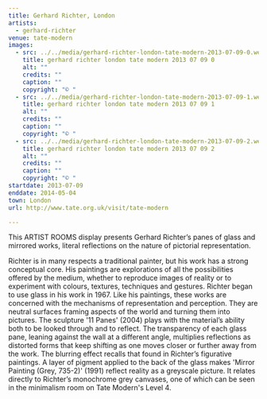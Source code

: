 ```yaml
---
title: Gerhard Richter, London
artists:
  - gerhard-richter
venue: tate-modern
images:
  - src: ../../media/gerhard-richter-london-tate-modern-2013-07-09-0.webp
    title: gerhard richter london tate modern 2013 07 09 0
    alt: ""
    credits: ""
    caption: ""
    copyright: "© "
  - src: ../../media/gerhard-richter-london-tate-modern-2013-07-09-1.webp
    title: gerhard richter london tate modern 2013 07 09 1
    alt: ""
    credits: ""
    caption: ""
    copyright: "© "
  - src: ../../media/gerhard-richter-london-tate-modern-2013-07-09-2.webp
    title: gerhard richter london tate modern 2013 07 09 2
    alt: ""
    credits: ""
    caption: ""
    copyright: "© "
startdate: 2013-07-09
enddate: 2014-05-04
town: London
url: http://www.tate.org.uk/visit/tate-modern

---
```


This ARTIST ROOMS display presents Gerhard Richter’s panes of glass and mirrored works, literal reflections on the nature of pictorial representation.

Richter is in many respects a traditional painter, but his work has a strong conceptual core. His paintings are explorations of all the possibilities offered by the medium, whether to reproduce images of reality or to experiment with colours, textures, techniques and gestures. Richter began to use glass in his work in 1967. Like his paintings, these works are concerned with the mechanisms of representation and perception. They are neutral surfaces framing aspects of the world and turning them into pictures. The sculpture '11 Panes' (2004) plays with the material’s ability both to be looked through and to reflect. The transparency of each glass pane, leaning against the wall at a different angle, multiplies reflections as distorted forms that keep shifting as one moves closer or further away from the work. The blurring effect recalls that found in Richter’s figurative paintings. A layer of pigment applied to the back of the glass makes 'Mirror Painting (Grey, 735-2)' (1991) reflect reality as a greyscale picture. It relates directly to Richter’s monochrome grey canvases, one of which can be seen in the minimalism room on Tate Modern's Level 4.